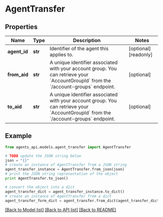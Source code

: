 # AgentTransfer


## Properties
Name | Type | Description | Notes
------------ | ------------- | ------------- | -------------
**agent_id** | **str** | Identifier of the agent this applies to. | [optional] [readonly] 
**from_aid** | **str** | A unique identifier associated with your account group. You can retrieve your &#x60;AccountGroupId&#x60; from the &#x60;/account-groups&#x60; endpoint. | [optional] 
**to_aid** | **str** | A unique identifier associated with your account group. You can retrieve your &#x60;AccountGroupId&#x60; from the &#x60;/account-groups&#x60; endpoint. | [optional] 

## Example

```python
from agents_api.models.agent_transfer import AgentTransfer

# TODO update the JSON string below
json = "{}"
# create an instance of AgentTransfer from a JSON string
agent_transfer_instance = AgentTransfer.from_json(json)
# print the JSON string representation of the object
print AgentTransfer.to_json()

# convert the object into a dict
agent_transfer_dict = agent_transfer_instance.to_dict()
# create an instance of AgentTransfer from a dict
agent_transfer_form_dict = agent_transfer.from_dict(agent_transfer_dict)
```
[[Back to Model list]](../README.md#documentation-for-models) [[Back to API list]](../README.md#documentation-for-api-endpoints) [[Back to README]](../README.md)


